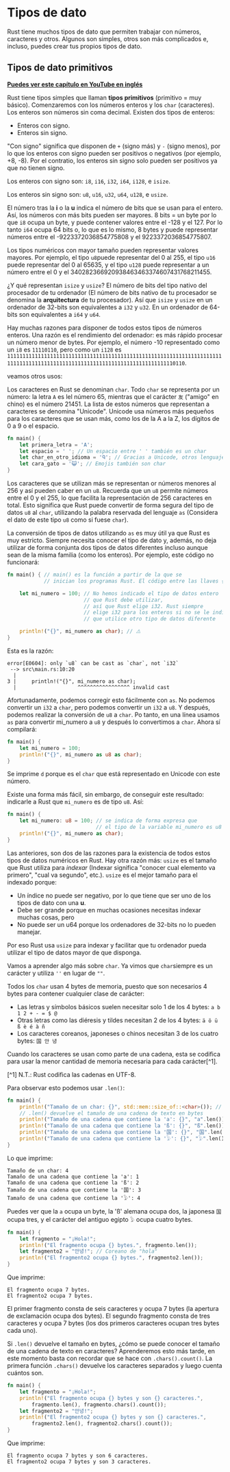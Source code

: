 # Tipos de dato

Rust tiene muchos tipos de dato que permiten trabajar con números, caracteres y otros. Algunos son simples, otros son más complicados e, incluso, puedes crear tus propios tipos de dato.

## Tipos de dato primitivos
**[Puedes ver este capítulo en YouTube en inglés](https://youtu.be/OxTPU5UGMhs)**

Rust tiene tipos simples que llaman **tipos primitivos** (primitivo = muy básico). Comenzaremos con los números enteros y los `char` (caracteres). Los enteros son números sin coma decimal. Existen dos tipos de enteros:

- Enteros con signo.
- Enteros sin signo.

"Con signo" significa que disponen de `+` (signo más) y `-` (signo menos), por lo que los enteros con signo pueden ser positivos o negativos (por ejemplo, +8, -8). Por el contratio, los enteros sin signo solo pueden ser positivos ya que no tienen signo.

Los enteros con signo son: `i8`, `i16`, `i32`, `i64`, `i128`, e `isize`.

Los enteros sin signo son: `u8`, `u16`, `u32`, `u64`, `u128`, e `usize`.

El número tras la **i** o la **u** indica el número de bits que se usan para el entero. Así, los números con más bits pueden ser mayores. 8 bits = un byte por lo que `i8` ocupa un byte, y puede contener valores entre el -128 y el 127. Por lo tanto `i64` ocupa 64 bits o, lo que es lo mismo, 8 bytes y puede representar números entre el -9223372036854775808 y el 9223372036854775807.

Los tipos numéricos con mayor tamaño pueden representar valores mayores. Por ejemplo, el tipo `u8`puede representar del 0 al 255, el tipo `u16` puede representar del 0 al 65635, y el tipo `u128` puede representar a un número entre el 0 y el 340282366920938463463374607431768211455.

¿Y qué representan `isize` y `usize`? El número de bits del tipo nativo del procesador de tu ordenador (El número de bits nativo de tu procesador se denomina la **arquitectura** de tu procesador). Así que `isize` y `usize` en un ordenador de 32-bits son equivalentes a `i32` y `u32`. En un ordenador de 64-bits son equivalentes a `i64` y `u64`.

Hay muchas razones para disponer de todos estos tipos de números enteros. Una razón es el rendimiento del ordenador: es más rápido procesar un número menor de bytes. Por ejemplo, el número -10 representado como un `i8` es `11110110`, pero como un `i128` es `11111111111111111111111111111111111111111111111111111111111111111111111111111111111111111111111111111111111111111111111111110110`. 

veamos otros usos:

Los caracteres en Rust se denominan `char`. Todo `char` se representa por un número: la letra `A` es lel número 65, mientras que el carácter `友` ("amigo" en chino) es el número 21451. La lista de estos números que representan a caracteres se denomina "Unicode". Unicode usa números más pequeños para los caracteres que se usan más, como los de la A a la Z, los dígitos de 0 a 9 o el espacio.


```rust
fn main() {
    let primera_letra = 'A';
    let espacio = ' '; // Un espacio entre ' ' también es un char
    let char_en_otro_idioma = 'Ꮔ'; // Gracias a Unicode, otros lenguajes, como el Cherokee, también se visualizan bien
    let cara_gato = '😺'; // Emojis también son char
}
```

Los caracteres que se utilizan más se representan or números menores al 256 y así pueden caber en un `u8`. Recuerda que un `u8` permite números entre el 0 y el 255, lo que facilita la representación de 256 caracteres en total. Esto significa que Rust puede convertir de forma segura del tipo de datos `u8` al `char`, utilizando la palabra reservada del lenguaje `as` (Considera el dato de este tipo `u8` como si fuese `char`).

La conversión de tipos de datos utilizando `as` es muy útil ya que Rust es muy estricto. Siempre necesita conocer el tipo de dato y, además, no deja utilizar de forma conjunta dos tipos de datos diferentes incluso aunque sean de la misma familia (como los enteros). Por ejemplo, este código no funcionará:

```rust
fn main() { // main() es la función a partir de la que se 
            // inician los programas Rust. El código entre las llaves {}

    let mi_numero = 100; // No hemos indicado el tipo de datos entero
                         // que Rust debe utilizar,
                         // así que Rust elige i32. Rust siempre
                         // elige i32 para los enteros si no se le indica
                         // que utilice otro tipo de datos diferente

    println!("{}", mi_numero as char); // ⚠️
}
```

Esta es la razón:


```text
error[E0604]: only `u8` can be cast as `char`, not `i32`
 --> src\main.rs:10:20
  |
3 |     println!("{}", mi_numero as char);
  |                    ^^^^^^^^^^^^^^^^^ invalid cast
```

Afortunadamente, podemos corregir esto fácilmente con `as`. No podemos convertir un `i32` a `char`, pero podemos convertir un `i32` a `u8`. Y después, podemos realizar la conversión de `u8` a `char`. Po tanto, en una línea usamos `as` para convertir mi_numero a `u8` y después lo convertimos a `char`. Ahora sí compilará:

```rust
fn main() { 
    let mi_numero = 100; 
    println!("{}", mi_numero as u8 as char);
}
```

Se imprime `d` porque es el `char` que está representado en Unicode con este número.

Existe una forma más fácil, sin embargo, de conseguir este resultado: indicarle a Rust que `mi_numero` es de tipo `u8`. Así:


```rust
fn main() { 
    let mi_numero: u8 = 100; // se indica de forma expresa que
                             // el tipo de la variable mi_numero es u8
    println!("{}", mi_numero as char);
}
```

Las anteriores, son dos de las razones para la existencia de todos estos tipos de datos numéricos en Rust. Hay otra razón más: `usize` es el tamaño que Rust utiliza para *indexar* (Indexar significa "conocer cual elemento va primero", "cual va segundo", etc.). `usize` es el mejor tamaño para el indexado porque:

- Un índice no puede ser negativo, por lo que tiene que ser uno de los tipos de dato con una **u**.
- Debe ser grande porque en muchas ocasiones necesitas indexar muchas cosas, pero
- No puede ser un u64 porque los ordenadores de 32-bits no lo pueden manejar.

Por eso Rust usa `usize` para indexar y facilitar que tu ordenador pueda utilizar el tipo de datos mayor de que disponga.

Vamos a aprender algo más sobre `char`. Ya vimos que `char`siempre es un carácter y utiliza `''` en lugar de `""`.

Todos los `char` usan 4 bytes de memoria, puesto que son necesarios 4 bytes para contener cualquier clase de carácter:

- Las letras y símbolos básicos suelen necesitar solo 1 de los 4 bytes: `a b 1 2 + - = $ @`
- Otras letras como las diéresis y tildes necesitan 2 de los 4 bytes: `ä ö ü ß è é à ñ`
- Los caracteres coreanos, japoneses o chinos necesitan 3 de los cuatro bytes: `国 안 녕`

Cuando los caracteres se usan como parte de una cadena, esta se codifica para usar la menor cantidad de memoria necesaria para cada carácter[^1].

[^1] N.T.: Rust codifica las cadenas en UTF-8.

Para observar esto podemos usar `.len()`:

```rust
fn main() {
    println!("Tamaño de un char: {}", std::mem::size_of::<char>()); // 4 bytes
    // .len() devuelve el tamaño de una cadena de texto en bytes
    println!("Tamaño de una cadena que contiene la 'a': {}", "a".len());
    println!("Tamaño de una cadena que contiene la 'ß': {}", "ß".len());
    println!("Tamaño de una cadena que contiene la '国': {}", "国".len());
    println!("Tamaño de una cadena que contiene la '𓅱': {}", "𓅱".len());
}
```

Lo que imprime:

```text
Tamaño de un char: 4
Tamaño de una cadena que contiene la 'a': 1
Tamaño de una cadena que contiene la 'ß': 2
Tamaño de una cadena que contiene la '国': 3
Tamaño de una cadena que contiene la '𓅱': 4
```

Puedes ver que la `a` ocupa un byte, la 'ß' alemana ocupa dos, la japonesa `国` ocupa tres, y el carácter del antiguo egipto `𓅱` ocupa cuatro bytes.

```rust
fn main() {
    let fragmento = "¡Hola!";
    println!("El fragmento ocupa {} bytes.", fragmento.len());
    let fragmento2 = "안녕!"; // Coreano de "hola"
    println!("El fragmento2 ocupa {} bytes.", fragmento2.len());
}
```

Que imprime:

```text
El fragmento ocupa 7 bytes.
El fragmento2 ocupa 7 bytes.
```

El primer fragmento consta de seis caracteres y ocupa 7 bytes (la apertura de exclamación ocupa dos bytes). El segundo fragmento consta de tres caracteres y ocupa 7 bytes (los dos primeros caracteres ocupan tres bytes cada uno).

Si `.len()` devuelve el tamaño en bytes, ¿cómo se puede conocer el tamaño de una cadena de texto en caracteres? Aprenderemos esto más tarde, en este momento basta con recordar que se hace con `.chars().count()`. La primera función `.chars()` devuelve los caracteres separados y luego cuenta cuántos son.


```rust
fn main() {
    let fragmento = "¡Hola!";
    println!("El fragmento ocupa {} bytes y son {} caracteres.",
        fragmento.len(), fragmento.chars().count());
    let fragmento2 = "안녕!";
    println!("El fragmento2 ocupa {} bytes y son {} caracteres.",
        fragmento2.len(), fragmento2.chars().count());
}
```

Que imprime:

```text
El fragmento ocupa 7 bytes y son 6 caracteres.
El fragmento2 ocupa 7 bytes y son 3 caracteres.
```

